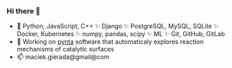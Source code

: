 ### Hi there 👋

- 🐍 Python, JavaScript, C++ ✨ Django ✨ PostgreSQL, MySQL, SQLite ✨ Docker, Kubernetes ✨ numpy, pandas, scipy ✨ ML ✨ Git, GitHub, GitLab
- 🔭 Working on [pynta](https://github.com/zadorlab/pynta) software that automaticaly explores reaction mechanisms of catalytic surfaces
- 📫 maciek.gierada@gmail@com

<!--
**mgierada/mgierada** is a ✨ _special_ ✨ repository because its `README.md` (this file) appears on your GitHub profile.
- ⚡ Fun fact: ...

-->
